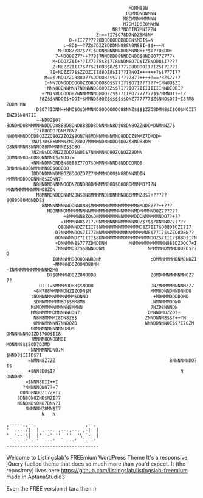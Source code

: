     
		                                         MDMN88N
		                                        ODMMDNDNMNN
		                                       M8DMNNMMMNNN
		                                       M7DMID8ZOMNMN
		                                   N8??NODIN7MNIZ?N
		                             Z~==?I7$O78D7NDZ8M8NM
		                   O~+II77?7??8D8OOO8DD8D8N$MOI$=N
		                 :~8D$~~?7Z$7DZZ8DDDNN888N8N88I~$$+~+N
		               M~DD8ZZ8Z$77I$ODNNNNNNN8D8MNN8++?$I?7D8OO+
		              7=NDO88Z7?++?78$7NNDDD88NNDDNDO$8ND8O77Z7??+
		             M+DDOZZ$I+??IZ7?Z8$8$7I8NNDN8D7D$IZ8NDD8$I????
		             Z+N8ZZZIII7$77$ZIOD8$8Z$7777D8DDDOII?IZ$I?I??I
		            ?I+NDZZ77$$ZZOZIIZ88OZ8$II??I?NOI++++++?$$777I7?
		          M==$?NDOZZO888O77$ODOO8Z$$7I???787?++++?==?8Z$7777
		          I~NN7ONDDDDOOOZZO8DDOO8O$$77I??$O7I??????+INNOO$ZI
		          +NNN88DNNNNN7NDNNND888OZZ$$7I??IO77IIIIIIIINNDIODI?
		         +?NIN8DOOOO87NNNMMNND8OOZZ$$77II8O7777777$$7MMNDI?+IZ
		        ?8Z$$NNDOZ$+DOI+$MMND88OZ$$$$$$$ONZ777777$Z$NNO$O?I+I8?M8   ZDDM MN
		       D8O7?IDNN=+NNO$O$DMMNND8OOOOOOO88NNZ$$$$ZZO8DMN8$I$OO$NOII?INZO$N8N7II
		       ~~ND8Z$O?8DNDMDO8MMMNMNDDDD8888D8DND888DD8DNNNNN8O$O8DN8OZZNDOMDNMNNZ7$
		      I7+88ODO?DNM78N?NNONMMNDDDD8OZZZO8OZZZOZ$8ON7N8MDNNMNNNMND8DDDZ8MMZ7DMDD+
		     ?ND$?D$8+OMMNZNO?8DO?MMMMNDNNDDO$OOZ$8ND88DM   O8NNNMNN8NNND88NNMNNNZ$$O8O
		     ?NZNN$DD?NZZZDD7$NOI$7NNMMNND8OZONOZZ8DNN        ODMNNNOO8OO8ONNNNI$ZNDD?=
		     +NNNNDNNOND8N8888Z77O7$OMMNNNNND8NDDDDNO8         8MDMNN8DONMMNMNOD$OODDO
		     IDDDNDNNNDM8OZ8DOOZD7Z7NMMMNDOO$N88DNNNDIN         MMMMNDDDDDNNN8$ZONN7~
		      N8NNDNDNNMNOODNZDND88DMMMMND8O$D8O8DMNMMD?I?N       MNNMMMMMMNMNNO8ZON
		       M8MNNDNDDDNNMZON$ON8MMMMNDNDNNMN888MMMZ8$7+?????      8O88D8OMDNDD8$
		         8NMNNNNNNNDDNN8N8$MMMMMMNMMNMMMMMMM8MDD8Z7?++???
		           M8DNNNDMMMMMNNNNMNMMMMMMMMNNMMMNMDMMMMND8Z7?????
		                 =8MMMNN8ZO$DNMMMMMMMNNMMMMDDDNMMMMMNDO7?+??
		                =IMMMNN8$7I77ONMMMNNNNMMMNNNDZ$7$$Z8NNNDZ7I???
		               O8DNMNNDZ7III78NMMMMMMMMMMMMMMD8Z7II7$O88D8OZI?I7
		              D?NNMMNDO$7II7ZNNMNMMMMMMNNNMMMMMN8$77I7$$ZZO8O8N??
		              OONNNMNDZ7IIII$8DNMMMMMMMDMMMMMMMMNDOZ$7III7$88DII7N
		              +DNNMMN8$777ZDNDDNM        MNMMMMMMMMMMMN888DZOOO7+I
		              7NNNMND8Z$$8NNDDNM                NMMMMMDMMMDDOZD$??D
		             IONNNMND8OODNN8DNM                  :DMMNMMMMDNM8NDZI
		             ~NMMNNDOZOOND88NM                  ~INMNMMMMMMMMNNMZMO
		           D?$8MMMN88ZZ8N88D8                    Z8MDMMNMMMNMMOZ?7?
		        OIII=NMMMMOO88$$NDD8                     ONZMMMMMNNNNMZZ7
		      ~8N788MMNMNDNZIZODN$M                      MMM8DNNDNNDNNDO
		     :8OMNNMMNMMMNMMM$DNND                        +MDMMMDDDDDMD
		      $DMNMMMMMN8O$$8M8M8                         NMNMMMDDNO
		     M$MDMMMMNMMNNN8MMNN                         7NZD8NNNDN
		     MM8MMMMMDMNNNN8DN7                         OMNNDNDZZO?+
		      N8M8MMMMI8DN8Z8$                         ZNNDNNN8$$?++?M
		      OMMNMNNNN7NNDOZO                         NNNDDNNNOI$$?I7OZM
		     DOMMMNN8NNNND8DM                           DMNNNNNNOIZD$7OO$II8
		     ?MNMM8ON8DNDI                                  MDNNN8$$8OD7DIMD
		    ~NNMMMNNDNO7M                                      $NND8$IIID$7I
		    =NMNN8Z7ZZ                                          8NNNNNNDO?I$
		    +8NN8DO$I?                                              N DNNDNM
		   =$NNN8DII++I
		  ?NNNNNONO7?=7
		 DDND8NODZI7Z+I7
		8DN8ON8ZND$NZI?7
		NDNOND$ON87DNN?I
		   NNMNNMZ8MN$I7
		         N   N

    ,-----.,--.                  ,--. 
    '  .--./|  | ,---. ,--.,--. ,-|  |
    '  '--'\|  |' '-' ''  ''  '\ `-' |
     `-----'`--' `---'  `----'  `---' 
    ----------------------------------
    
Welcome to Listingslab's FREEmium WordPress Theme
It's a responsive, jQuery fuelled theme that does 
so much more than you'd expect.
It (the repository) lives here
https://github.com/listingslab/listingslab-freemium
made in AptanaStudio3

Even the FREE version :)
tara then :)